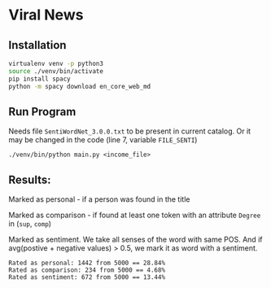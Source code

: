 # Viral News

## Installation

```bash
virtualenv venv -p python3
source ./venv/bin/activate
pip install spacy
python -m spacy download en_core_web_md
```


## Run Program

Needs file `SentiWordNet_3.0.0.txt` to be present in current catalog. Or it may be changed in the code (line 7, variable `FILE_SENTI`)

```
./venv/bin/python main.py <income_file>
```

## Results:

Marked as personal - if a person was found in the title

Marked as comparison - if found at least one token with an attribute `Degree` in (`sup`, `comp`)

Marked as sentiment. We take all senses of the word with same POS. And if avg(postive + negative values) > 0.5, we mark it as word with a sentiment.   


```
Rated as personal: 1442 from 5000 == 28.84%
Rated as comparison: 234 from 5000 == 4.68%
Rated as sentiment: 672 from 5000 == 13.44%
```